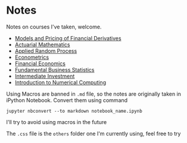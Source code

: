 # Notes
Notes on courses I've taken, welcome.

- [Models and Pricing of Financial Derivatives](https://github.com/XavierOwen/Notes/tree/master/Models%20and%20Pricing%20of%20Financial%20Derivatives)
- [Actuarial Mathematics](https://github.com/XavierOwen/Notes/tree/master/Actuarial%20Mathematics)
- [Applied Random Process](https://github.com/XavierOwen/Notes/tree/master/Applied%20Random%20Process)
- [Econometrics](https://github.com/XavierOwen/Notes/tree/master/Econometrics)
- [Financial Economics](https://github.com/XavierOwen/Notes/tree/master/Financial%20Economics)
- [Fundamental Business Statistics](https://github.com/XavierOwen/Notes/tree/master/Fund_Business%20Statistics)
- [Intermediate Investment](https://github.com/XavierOwen/Notes/tree/master/Intermediate%20Investment)
- [Introduction to Numerical Computing](https://github.com/XavierOwen/Notes/tree/master/Intro%20to%20Numerical%20Computing)

Using Macros are banned in `.md`  file, so the notes are originally taken in iPython Notebook. Convert them using command

```
jupyter nbconvert --to markdown notebook_name.ipynb
```

I'll try to avoid using macros in the future

The `.css` file is the `others` folder one I'm currently using, feel free to try
